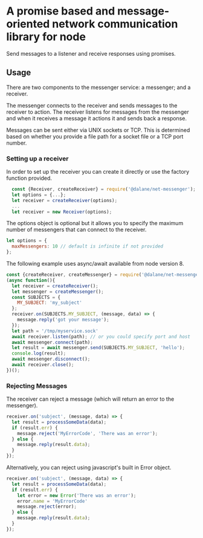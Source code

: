 # A promise based and message-oriented network communication library for node
Send messages to a listener and receive responses using promises.
## Usage
There are two components to the messenger service: a messenger; and a receiver.

The messenger connects to the receiver and sends messages to the receiver to 
action. The receiver listens for messages from the messenger and when it receives
a message it actions it and sends back a response.

Messages can be sent either via UNIX sockets or TCP. This is determined based on
whether you provide a file path for a socket file or a TCP port number.

### Setting up a receiver
In order to set up the receiver you can create it directly or use the factory 
function provided.

```javascript
  const {Receiver, createReceiver} = require('@dalane/net-messenger');
  let options = {...};
  let receiver = createReceiver(options);
  ...
  let receiver = new Receiver(options);
```

The options object is optional but it allows you to specify the maximum number of 
messengers that can connect to the receiver.

```javascript
let options = {
  maxMessengers: 10 // default is infinite if not provided
};
```


The following example uses async/await available from node version 8.
```javascript
const {createReceiver, createMessenger} = require('@dalane/net-messenger')
(async function(){
  let receiver = createReceiver();
  let messenger = createMessenger();
  const SUBJECTS = {
    MY_SUBJECT: 'my_subject'
  };
  receiver.on(SUBJECTS.MY_SUBJECT, (message, data) => {
    message.reply('got your message');
  });
  let path = '/tmp/myservice.sock'
  await receiver.listen(path); // or you could specify port and host
  await messenger.connect(path);
  let result = await messenger.send(SUBJECTS.MY_SUBJECT, 'hello');
  console.log(result);
  await messenger.disconnect();
  await receiver.close();
})();
```

### Rejecting Messages
The receiver can reject a message (which will return an error to the messenger).
```javascript
receiver.on('subject', (message, data) => {
  let result = processSomeData(data);
  if (result.err) {
    message.reject('MyErrorCode', 'There was an error');
  } else {
    message.reply(result.data);
  }
});
```
Alternatively, you can reject using javascript's built in Error object.
```javascript
receiver.on('subject', (message, data) => {
  let result = processSomeData(data);
  if (result.err) {
    let error = new Error('There was an error');
    error.name = 'MyErrorCode'
    message.reject(error);
  } else {
    message.reply(result.data);
  }
});
```
